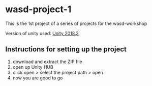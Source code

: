 # wasd-project-1
This is the 1st project of a series of projects for the wasd-workshop

Version of unity used: [Unity 2018.3](https://unity3d.com/)

## Instructions for setting up the project
1. download and extract the ZIP file
2. open up Unity HUB
3. click open > select the project path > open
4. now you are good to go
